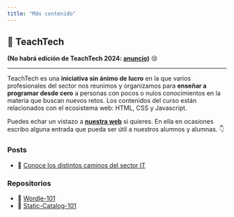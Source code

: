 ```yaml
---
title: "Más contenido"
---
```


## 📙 TeachTech

**(No habrá edición de TeachTech 2024: [anuncio](https://www.teacht3ch.com/blog/no-edicion-2024))** 😢

---

TeachTech es una **iniciativa sin ánimo de lucro** en la que varios profesionales del sector nos reunimos y organizamos para **enseñar a programar desde cero** a personas con pocos o nulos conocimientos en la materia que buscan nuevos retos. Los contenidos del curso están relacionados con el ecosistema web: HTML, CSS y Javascript.

Puedes echar un vistazo a [**nuestra web**](https://www.teacht3ch.com/) si quieres. En ella en ocasiones escribo alguna entrada que pueda ser útil a nuestros alumnos y alumnas. 👇

### Posts

* 📝 [Conoce los distintos caminos del sector IT](https://www.teacht3ch.com/blog/conoce-caminos-sector-it)

### Repositorios

* 🤖 [Wordle-101](https://github.com/marcosDLCS/wordle-101)
* 🤖 [Static-Catalog-101](https://github.com/marcosDLCS/static-catalog-101)

